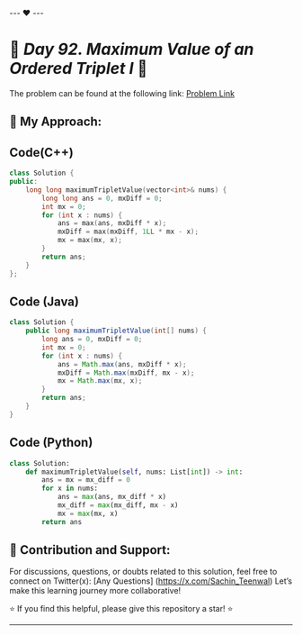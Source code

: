 --- ❤️ ---

# 🚀 _Day 92. Maximum Value of an Ordered Triplet I_ 🧠


The problem can be found at the following link: [Problem Link](https://leetcode.com/problems/maximum-value-of-an-ordered-triplet-i/description/)

## 🎯 **My Approach:**


## Code(C++)
```cpp
class Solution {
public:
    long long maximumTripletValue(vector<int>& nums) {
        long long ans = 0, mxDiff = 0;
        int mx = 0;
        for (int x : nums) {
            ans = max(ans, mxDiff * x);
            mxDiff = max(mxDiff, 1LL * mx - x);
            mx = max(mx, x);
        }
        return ans;
    }
};
```

## Code (Java)

```java
class Solution {
    public long maximumTripletValue(int[] nums) {
        long ans = 0, mxDiff = 0;
        int mx = 0;
        for (int x : nums) {
            ans = Math.max(ans, mxDiff * x);
            mxDiff = Math.max(mxDiff, mx - x);
            mx = Math.max(mx, x);
        }
        return ans;
    }
}
```

## Code (Python)

```python
class Solution:
    def maximumTripletValue(self, nums: List[int]) -> int:
        ans = mx = mx_diff = 0
        for x in nums:
            ans = max(ans, mx_diff * x)
            mx_diff = max(mx_diff, mx - x)
            mx = max(mx, x)
        return ans
```



## 🎯 **Contribution and Support:**

For discussions, questions, or doubts related to this solution, feel free to connect on Twitter(x): [Any Questions] (https://x.com/Sachin_Teenwal) Let’s make this learning journey more collaborative!

⭐ If you find this helpful, please give this repository a star! ⭐

---

